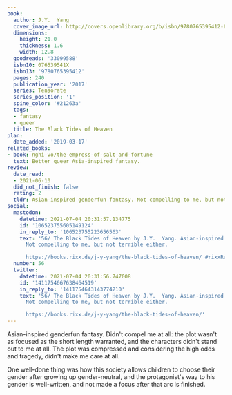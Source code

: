 ```yaml
---
book:
  author: J.Y.  Yang
  cover_image_url: http://covers.openlibrary.org/b/isbn/9780765395412-L.jpg
  dimensions:
    height: 21.0
    thickness: 1.6
    width: 12.8
  goodreads: '33099588'
  isbn10: 076539541X
  isbn13: '9780765395412'
  pages: 240
  publication_year: '2017'
  series: Tensorate
  series_position: '1'
  spine_color: '#21263a'
  tags:
  - fantasy
  - queer
  title: The Black Tides of Heaven
plan:
  date_added: '2019-03-17'
related_books:
- book: nghi-vo/the-empress-of-salt-and-fortune
  text: Better queer Asia-inspired fantasy.
review:
  date_read:
  - 2021-06-10
  did_not_finish: false
  rating: 2
  tldr: Asian-inspired genderfun fantasy. Not compelling to me, but not terrible either.
social:
  mastodon:
    datetime: 2021-07-04 20:31:57.134775
    id: '106523755605149124'
    in_reply_to: '106523755223656563'
    text: '56/ The Black Tides of Heaven by J.Y.  Yang. Asian-inspired genderfun fantasy.
      Not compelling to me, but not terrible either.

      https://books.rixx.de/j-y-yang/the-black-tides-of-heaven/ #rixxReads'
  number: 56
  twitter:
    datetime: 2021-07-04 20:31:56.747008
    id: '1411754667638464519'
    in_reply_to: '1411754643143774210'
    text: '56/ The Black Tides of Heaven by J.Y.  Yang. Asian-inspired genderfun fantasy.
      Not compelling to me, but not terrible either.

      https://books.rixx.de/j-y-yang/the-black-tides-of-heaven/'
---
```


Asian-inspired genderfun fantasy. Didn't compel me at all: the plot wasn't as focused as the short length warranted, and
the characters didn't stand out to me at all. The plot was compressed and considering the high odds and tragedy, didn't
make me care at all.

One well-done thing was how this society allows children to choose their gender after growing up gender-neutral, and the
protagonist's way to his gender is well-written, and not made a focus after that arc is finished.
